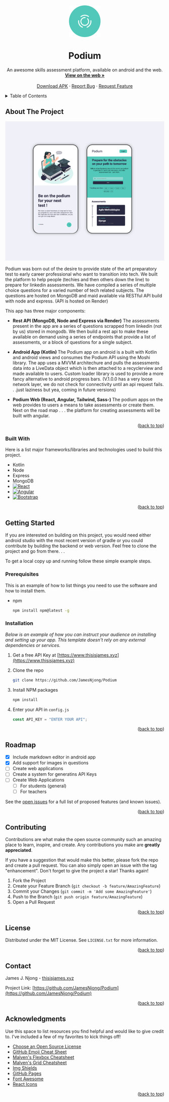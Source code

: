 <!-- Improved compatibility of back to top link: See: https://github.com/othneildrew/Best-README-Template/pull/73 -->

<a name="readme-top"></a>

<!--
*** Thanks for checking out the Best-README-Template. If you have a suggestion
*** that would make this better, please fork the repo and create a pull request
*** or simply open an issue with the tag "enhancement".
*** Don't forget to give the project a star!
*** Thanks again! Now go create something AMAZING! :D
-->

<!-- PROJECT SHIELDS -->
<!--
*** I'm using markdown "reference style" links for readability.
*** Reference links are enclosed in brackets [ ] instead of parentheses ( ).
*** See the bottom of this document for the declaration of the reference variables
*** for contributors-url, forks-url, etc. This is an optional, concise syntax you may use.
*** https://www.markdownguide.org/basic-syntax/#reference-style-links
-->

<!-- PROJECT LOGO -->
<br />
<div align="center">
  <a href="https://github.com/othneildrew/Best-README-Template">
    <img src="images/logop.svg" alt="Logo" width="100" height="100">
  </a>

  <h1 align="center">Podium</h1>

  <p align="center">
    An awesome skills assessment platform, available on android and the web. 
    <br />
    <a href="https://www.thisisjames.xyz/#portfolio"><strong>View on the web »</strong></a>
    <br />
    <br />
    <a href="https://www.thisisjames.xyz/#portfolio">Download APK</a>
    ·
    <a href="https://github.com/JamesNjong/Podium">Report Bug</a>
    ·
    <a href="https://github.com/JamesNjong/Podium">Request Feature</a>
  </p>
</div>

<!-- TABLE OF CONTENTS -->
<details>
  <summary>Table of Contents</summary>
  <ol>
    <li>
      <a href="#about-the-project">About The Project</a>
      <ul>
        <li><a href="#built-with">Built With</a></li>
      </ul>
    </li>
    <li>
      <a href="#getting-started">Getting Started</a>
      <ul>
        <li><a href="#prerequisites">Prerequisites</a></li>
        <li><a href="#installation">Installation</a></li>
      </ul>
    </li>
    <li><a href="#usage">Usage</a></li>
    <li><a href="#roadmap">Roadmap</a></li>
    <li><a href="#contributing">Contributing</a></li>
    <li><a href="#license">License</a></li>
    <li><a href="#contact">Contact</a></li>
    <li><a href="#acknowledgments">Acknowledgments</a></li>
  </ol>
</details>

<!-- ABOUT THE PROJECT -->

## About The Project

  <a href="https://github.com/othneildrew/Best-README-Template">
    <img src="images/podium.png" alt="Logo" >
  </a>

Podium was born out of the desire to provide state of the art preparatory test to early career professional who want to transition into tech. We built the platform to help people (techies and then others down the line) to prepare for linkedin assessments. We have compiled a series of multiple choice questions for a varied number of tech related subjects. The questions are hosted on MongoDB and maid available via RESTful API build with node and express. (API is hosted on Render)

This app has three major components:

- <strong>Rest API (MongoDB, Node and Express via Render)</strong> The assessments present in the app are a series of questions scrapped from linkedin (not by us) stored in mongodb. We then build a rest api to make these available on demand using a series of endpoints that provide a list of assessments, or a block of questions for a single subject.

- <strong> Android App (Kotlin) </strong> The Podium app on android is a built with Kotlin and android views and consumes the Podium API using the Moshi library. The app uses a MVVM architechure and pulls the assessments data into a LiveData object which is then attached to a recyclerview and made available to users. Custom loader library is used to provide a more fancy alternative to android progress bars. (V.1.0.0 has a very loose network layer, we do not check for connectivity until an api request fails. . .just laziness but yea, coming in future versions)

- <strong>Podium Web (React, Angular, Tailwind, Sass-) </strong> The podium apps on the web provides to users a means to take assessments or create them. Next on the road map . . . the platform for creating assessments will be built with angular.

<p align="right">(<a href="#readme-top">back to top</a>)</p>

### Built With

Here is a list major frameworks/libraries and technologies used to build this project.

- Kotlin
- Node
- Express
- MongoDB
- [![React][React.js]][React-url]
- [![Angular][Angular.io]][Angular-url]
- [![Bootstrap][Bootstrap.com]][Bootstrap-url]

<p align="right">(<a href="#readme-top">back to top</a>)</p>

<!-- GETTING STARTED -->

## Getting Started

If you are interested on building on this project, you would need either android studio with the most recent version of gradle or you could contribute by building the backend or web version. Feel free to clone the project and go from there. . .

To get a local copy up and running follow these simple example steps.

### Prerequisites

This is an example of how to list things you need to use the software and how to install them.

- npm
  ```sh
  npm install npm@latest -g
  ```

### Installation

_Below is an example of how you can instruct your audience on installing and setting up your app. This template doesn't rely on any external dependencies or services._

1. Get a free API Key at [https://www.thisisjames.xyz](https://www.thisisjames.xyz)

2. Clone the repo
   ```sh
   git clone https://github.com/JamesNjong/Podium
   ```
3. Install NPM packages
   ```sh
   npm install
   ```
4. Enter your API in `config.js`
   ```js
   const API_KEY = "ENTER YOUR API";
   ```

<p align="right">(<a href="#readme-top">back to top</a>)</p>

<!-- ROADMAP -->

## Roadmap

- [x] Include markdown editor in android app
- [x] Add support for images in questions
- [ ] Create web applications
- [ ] Create a system for generatins API Keys
- [ ] Create Web Applications
  - [ ] For students (general)
  - [ ] For teachers

See the [open issues](https://github.com/JamesNjong/Podium/) for a full list of proposed features (and known issues).

<p align="right">(<a href="#readme-top">back to top</a>)</p>

<!-- CONTRIBUTING -->

## Contributing

Contributions are what make the open source community such an amazing place to learn, inspire, and create. Any contributions you make are **greatly appreciated**.

If you have a suggestion that would make this better, please fork the repo and create a pull request. You can also simply open an issue with the tag "enhancement".
Don't forget to give the project a star! Thanks again!

1. Fork the Project
2. Create your Feature Branch (`git checkout -b feature/AmazingFeature`)
3. Commit your Changes (`git commit -m 'Add some AmazingFeature'`)
4. Push to the Branch (`git push origin feature/AmazingFeature`)
5. Open a Pull Request

<p align="right">(<a href="#readme-top">back to top</a>)</p>

<!-- LICENSE -->

## License

Distributed under the MIT License. See `LICENSE.txt` for more information.

<p align="right">(<a href="#readme-top">back to top</a>)</p>

<!-- CONTACT -->

## Contact

James J. Njong - [thisisjames.xyz](https://www.thisisjames.xyz)

Project Link: [https://github.com/JamesNjong/Podium](https://github.com/JamesNjong/Podium)

<p align="right">(<a href="#readme-top">back to top</a>)</p>

<!-- ACKNOWLEDGMENTS -->

## Acknowledgments

Use this space to list resources you find helpful and would like to give credit to. I've included a few of my favorites to kick things off!

- [Choose an Open Source License](https://choosealicense.com)
- [GitHub Emoji Cheat Sheet](https://www.webpagefx.com/tools/emoji-cheat-sheet)
- [Malven's Flexbox Cheatsheet](https://flexbox.malven.co/)
- [Malven's Grid Cheatsheet](https://grid.malven.co/)
- [Img Shields](https://shields.io)
- [GitHub Pages](https://pages.github.com)
- [Font Awesome](https://fontawesome.com)
- [React Icons](https://react-icons.github.io/react-icons/search)

<p align="right">(<a href="#readme-top">back to top</a>)</p>

<!-- MARKDOWN LINKS & IMAGES -->
<!-- https://www.markdownguide.org/basic-syntax/#reference-style-links -->

[contributors-shield]: https://img.shields.io/github/contributors/othneildrew/Best-README-Template.svg?style=for-the-badge
[contributors-url]: https://github.com/othneildrew/Best-README-Template/graphs/contributors
[forks-shield]: https://img.shields.io/github/forks/othneildrew/Best-README-Template.svg?style=for-the-badge
[forks-url]: https://github.com/othneildrew/Best-README-Template/network/members
[stars-shield]: https://img.shields.io/github/stars/othneildrew/Best-README-Template.svg?style=for-the-badge
[stars-url]: https://github.com/othneildrew/Best-README-Template/stargazers
[issues-shield]: https://img.shields.io/github/issues/othneildrew/Best-README-Template.svg?style=for-the-badge
[issues-url]: https://github.com/othneildrew/Best-README-Template/issues
[license-shield]: https://img.shields.io/github/license/othneildrew/Best-README-Template.svg?style=for-the-badge
[license-url]: https://github.com/othneildrew/Best-README-Template/blob/master/LICENSE.txt
[linkedin-shield]: https://img.shields.io/badge/-LinkedIn-black.svg?style=for-the-badge&logo=linkedin&colorB=555
[linkedin-url]: https://linkedin.com/in/othneildrew
[product-screenshot]: images/screenshot.png
[Next.js]: https://img.shields.io/badge/next.js-000000?style=for-the-badge&logo=nextdotjs&logoColor=white
[Next-url]: https://nextjs.org/
[React.js]: https://img.shields.io/badge/React-20232A?style=for-the-badge&logo=react&logoColor=61DAFB
[React-url]: https://reactjs.org/
[Vue.js]: https://img.shields.io/badge/Vue.js-35495E?style=for-the-badge&logo=vuedotjs&logoColor=4FC08D
[Vue-url]: https://vuejs.org/
[Angular.io]: https://img.shields.io/badge/Angular-DD0031?style=for-the-badge&logo=angular&logoColor=white
[Angular-url]: https://angular.io/
[Svelte.dev]: https://img.shields.io/badge/Svelte-4A4A55?style=for-the-badge&logo=svelte&logoColor=FF3E00
[Svelte-url]: https://svelte.dev/
[Laravel.com]: https://img.shields.io/badge/Laravel-FF2D20?style=for-the-badge&logo=laravel&logoColor=white
[Laravel-url]: https://laravel.com
[Bootstrap.com]: https://img.shields.io/badge/Bootstrap-563D7C?style=for-the-badge&logo=bootstrap&logoColor=white
[Bootstrap-url]: https://getbootstrap.com
[JQuery.com]: https://img.shields.io/badge/jQuery-0769AD?style=for-the-badge&logo=jquery&logoColor=white
[JQuery-url]: https://jquery.com
[kotlin-url]: https://kotlinlang.org
